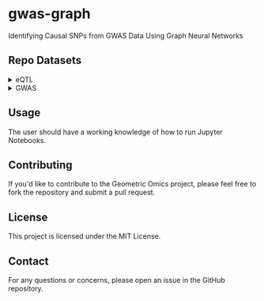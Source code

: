 # gwas-graph

Identifying Causal SNPs from GWAS Data Using Graph Neural Networks 

## Repo Datasets

<details>
<summary>eQTL</summary>

- **eQTLGen**
  - Added to Repo: Yes
  - [Link to eQTLGen website](https://www.eqtlgen.org/phase1.html)
  </details>

<details>
<summary>GWAS</summary>

- **UKBB Fine-Mapping**

  - Added to Repo: In Progress
  - [Link to UKBB Fine-Mapping document](https://docs.google.com/document/d/14LWxqlSC6hl9FtA984CQjUdFcgQQkXuffYcbXaUoqGM)

- **ALSKP**

  - Added to Repo: No
  - [Link to ALSKP data](http://alskp.org/informational/data)

- **CARDIoGRAMplusC4D**

  - Added to Repo: No
  - [Link to CARDIoGRAMplusC4D data](http://www.cardiogramplusc4d.org/data-downloads/)

- **CDKP/ISGC**

  - Added to Repo: No
  - [Link to CDKP/ISGC data](https://cd.hugeamp.org/downloads.html)

- **CHARGE**

  - Added to Repo: No
  - [Link to CHARGE results](http://www.chargeconsortium.com/main/results)

- **CKDGen**

  - Added to Repo: No
  - [Link to CKDGen data](http://ckdgen.imbi.uni-freiburg.de)

- **CMDKP**

  - Added to Repo: No
  - [Link to CMDKP data](https://hugeamp.org/downloads.html)

- **CVDKP**

  - Added to Repo: No
  - [Link to CVDKP data](https://cvd.hugeamp.org/downloads.html)

- **deCODE**

  - Added to Repo: No
  - [Link to deCODE summary data](https://www.decode.com/summarydata/)

- **Diagram**

  - Added to Repo: No
  - [Link to Diagram data](http://diagram-consortium.org/downloads.html)

- **EAGLE**

  - Added to Repo: No
  - [Link to EAGLE data](http://data.bris.ac.uk/datasets/tar/28uchsdpmub118uex26ylacqm.zip)

- **EGG**

  - Added to Repo: No
  - [Link to EGG data](http://egg-consortium.org/)

- **GEFOS**

  - Added to Repo: No
  - [Link to GEFOS data](http://www.gefos.org)

- **GIANT**

  - Added to Repo: No
  - [Link to GIANT data](http://portals.broadinstitute.org/collaboration/giant/index.php/GIANT_consortium_data_files)

- **GLGC**

  - Added to Repo: No
  - [Link to GLGC data](http://csg.sph.umich.edu//abecasis/public/lipids2013/)

- **GRASP**

  - Added to Repo: No
  - [Link to GRASP data](https://grasp.nhlbi.nih.gov/FullResults.aspx)

- **IBDGenetics**

  - Added to Repo: No
  - [Link to IBDGenetics data](https://www.ibdgenetics.org/downloads.html)

- **JENGER**

  - Added to Repo: No
  - [Link to JENGER data](http://jenger.riken.jp/en/)

- **MAGIC**

  - Added to Repo: No
  - [Link to MAGIC data](https://www.magicinvestigators.org/downloads/)

- **MSKKP**

  - Added to Repo: No
  - [Link to MSKKP data](https://msk.hugeamp.org/downloads.html)

- **NIAGADS**

  - Added to Repo: National Institute on Aging Genetics of Alzheimer's Disease
  - [Link to NIAGADS data](https://www.niagads.org/genomics/showXmlDataContent.do?name=XmlQuestions.Documentation#about)

- **PGC**

  - Added to Repo: No
  - [Link to PGC results and downloads](https://www.med.unc.edu/pgc/results-and-downloads)

- **PGRN**

  - Added to Repo: No
  - [Link to PGRN data](http://www.pgrn.org/riken-gwas-statistics.html)

- **RGC**

  - Added to Repo: No
  - [Link to RGC data](http://www.reprogen.org/data_download.html)

- **Sleep Disorder KP**

  - Added to Repo: No
  - [Link to Sleep Disorder KP data](https://sleep.hugeamp.org/downloads.html)

- **T2DKP**

  - Added to Repo: No
  - [Link to T2DKP data](https://t2d.hugeamp.org/downloads.html)

- **UKB**

  - Added to Repo: No
  - [Link to UKB GeneAtlas](http://geneatlas.roslin.ed.ac.uk)
  - [Link to UKB Neale Lab](http://www.nealelab.is/uk-biobank)

- **PanUKBB**

  - Added to Repo: No
  - [Link to PanUKBB data](https://pan.ukbb.broadinstitute.org)

- **WTCC**

  - Added to Repo: No
  - [Link to WTCC summary stats](https://www.wtccc.org.uk/ccc1/summary_stats.html)

- **AncestryDNA via EGA**
  - Added to Repo: No
  - [Link to AncestryDNA via EGA data](https://ega-archive.org/studies/EGAS00001005099)

</details>
</details>

## Usage

The user should have a working knowledge of how to run Jupyter Notebooks.

## Contributing

If you'd like to contribute to the Geometric Omics project, please feel free to fork the repository and submit a pull request.

## License

This project is licensed under the MIT License.

## Contact

For any questions or concerns, please open an issue in the GitHub repository.
